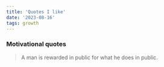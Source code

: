 ```yaml
---
title: 'Quotes I like'
date: '2023-08-16'
tags: growth
---
```


### Motivational quotes
> A man is rewarded in public for what he does in public.